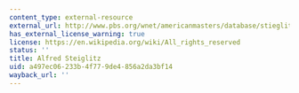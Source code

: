 ```yaml
---
content_type: external-resource
external_url: http://www.pbs.org/wnet/americanmasters/database/stieglitz_a.html
has_external_license_warning: true
license: https://en.wikipedia.org/wiki/All_rights_reserved
status: ''
title: Alfred Steiglitz
uid: a497ec06-233b-4f77-9de4-856a2da3bf14
wayback_url: ''
---
```

